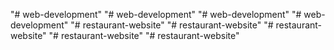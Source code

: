 "# web-development" 
"# web-development" 
"# web-development" 
"# web-development" 
"# restaurant-website" 
"# restaurant-website" 
"# restaurant-website" 
"# restaurant-website" 
"# restaurant-website" 
